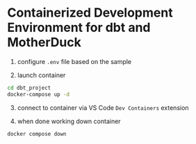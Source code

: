 # Containerized Development Environment for dbt and MotherDuck

1. configure `.env` file based on the sample

2. launch container

```bash
cd dbt_project
docker-compose up -d
```

3. connect to container via VS Code `Dev Containers` extension

4. when done working down container

```bash
docker compose down
```
